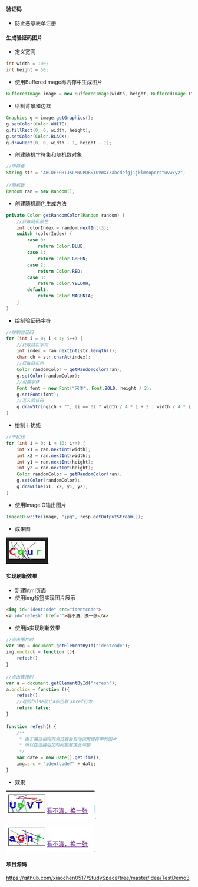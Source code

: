 #### 验证码

- 防止恶意表单注册

#### 生成验证码图片

- 定义宽高

```java
int width = 100;
int height = 50;
```

- 使用BufferedImage再内存中生成图片

```java
BufferedImage image = new BufferedImage(width, height, BufferedImage.TYPE_INT_RGB);
```

- 绘制背景和边框

```java
Graphics g = image.getGraphics();
g.setColor(Color.WHITE);
g.fillRect(0, 0, width, height);
g.setColor(Color.BLACK);
g.drawRect(0, 0, width - 1, height - 1);
```

- 创建随机字符集和随机数对象

```java
//字符集
String str = "ABCDEFGHIJKLMNOPQRSTUVWXYZabcdefgjijklmnopqrstuvwxyz";

//随机数
Random ran = new Random();
```

- 创建随机颜色生成方法

```java
private Color getRandomColor(Random random) {
    //获取随机颜色
    int colorIndex = random.nextInt(3);
    switch (colorIndex) {
        case 0:
            return Color.BLUE;
        case 1:
            return Color.GREEN;
        case 2:
            return Color.RED;
        case 3:
            return Color.YELLOW;
        default:
            return Color.MAGENTA;
    }
}
```

- 绘制验证码字符

```java
//绘制验证码
for (int i = 0; i < 4; i++) {
    //获取随机字符
    int index = ran.nextInt(str.length());
    char ch = str.charAt(index);
    //获取随机色
    Color randomColor = getRandomColor(ran);
    g.setColor(randomColor);
    //设置字体
    Font font = new Font("宋体", Font.BOLD, height / 2);
    g.setFont(font);
    //写入验证码
    g.drawString(ch + "", (i == 0) ? width / 4 * i + 2 : width / 4 * i, height - height / 4);
}
```

- 绘制干扰线

```java
//干扰线
for (int i = 0; i < 10; i++) {
    int x1 = ran.nextInt(width);
    int x2 = ran.nextInt(width);
    int y1 = ran.nextInt(height);
    int y2 = ran.nextInt(height);
    Color randomColor = getRandomColor(ran);
    g.setColor(randomColor);
    g.drawLine(x1, x2, y1, y2);
}
```

- 使用ImageIO输出图片

```java
ImageIO.write(image, "jpg", resp.getOutputStream());
```

- 成果图

![image-20200108094041590](photo/验证码/验证码效果.png).

#### 实现刷新效果

- 新建html页面
- 使用img标签实现图片展示

```html
<img id="identcode" src="identcode">
<a id="refesh" href="">看不清，换一张</a>
```

- 使用js实现刷新效果

```javascript
//点击图片时
var img = document.getElementById("identcode");
img.onclick = function (){
    refesh();
}

//点击连接时
var a = document.getElementById("refesh");
a.onclick = function (){
    refesh();
    //返回false防止a标签默认href行为
    return false;
}

function refesh() {
    /**
     * 由于路径相同时浏览器会自动调用缓存中的图片
     * 所以在连接后加时间戳解决此问题
     */
    var date = new Date().getTime();
    img.src = "identcode?" + date;
}
```

- 效果

![image-20200108095010293](photo/验证码/网页效果1.png).

![image-20200108095046859](photo/验证码/网页效果2.png).

#### 项目源码

https://github.com/xiaochen0517/StudySpace/tree/master/idea/TestDemo3

